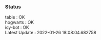### Status


table : OK  
hogwarts : OK  
icy-bot : OK  
Latest Update : 2022-01-26 18:08:04.682758
